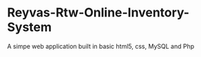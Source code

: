 # Reyvas-Rtw-Online-Inventory-System
A simpe web application built in basic html5, css, MySQL and Php
